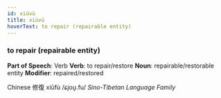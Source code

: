 ```yaml
---
id: xiüvü
title: xiüvü
hoverText: to repair (repairable entity)
---
```


### to repair (repairable entity)

**Part of Speech**: Verb
**Verb**: to repair/restore
**Noun**: repairable/restorable entity
**Modifier**: repaired/restored

Chinese 修復 xiūfù /ɕjou̯.fu/
*Sino-Tibetan Language Family*